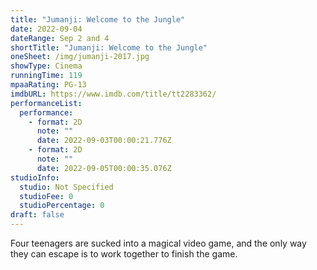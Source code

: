 ```yaml
---
title: "Jumanji: Welcome to the Jungle"
date: 2022-09-04
dateRange: Sep 2 and 4
shortTitle: "Jumanji: Welcome to the Jungle"
oneSheet: /img/jumanji-2017.jpg
showType: Cinema
runningTime: 119
mpaaRating: PG-13
imdbURL: https://www.imdb.com/title/tt2283362/
performanceList:
  performance:
    - format: 2D
      note: ""
      date: 2022-09-03T00:00:21.776Z
    - format: 2D
      note: ""
      date: 2022-09-05T00:00:35.076Z
studioInfo:
  studio: Not Specified
  studioFee: 0
  studioPercentage: 0
draft: false
---
```

Four teenagers are sucked into a magical video game, and the only way they can escape is to work together to finish the game.